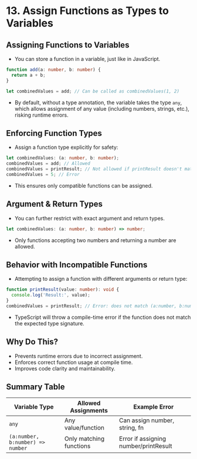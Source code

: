 # 13. Assign Functions as Types to Variables

## Assigning Functions to Variables

- You can store a function in a variable, just like in JavaScript.

```ts
function add(a: number, b: number) {
  return a + b;
}

let combinedValues = add; // Can be called as combinedValues(1, 2)
```

- By default, without a type annotation, the variable takes the type `any`, which allows assignment of any value (including numbers, strings, etc.), risking runtime errors.

## Enforcing Function Types

- Assign a function type explicitly for safety:

```ts
let combinedValues: (a: number, b: number);
combinedValues = add; // Allowed
combinedValues = printResult; // Not allowed if printResult doesn't match signature
combinedValues = 5; // Error
```

- This ensures only compatible functions can be assigned.

## Argument & Return Types

- You can further restrict with exact argument and return types.

```ts
let combinedValues: (a: number, b: number) => number;
```

- Only functions accepting two numbers and returning a number are allowed.

## Behavior with Incompatible Functions

- Attempting to assign a function with different arguments or return type:

```ts
function printResult(value: number): void {
  console.log('Result:', value);
}
combinedValues = printResult; // Error: does not match (a:number, b:number) => number
```

- TypeScript will throw a compile-time error if the function does not match the expected type signature.

## Why Do This?

- Prevents runtime errors due to incorrect assignment.
- Enforces correct function usage at compile time.
- Improves code clarity and maintainability.

## Summary Table

| Variable Type                    | Allowed Assignments     | Example Error                         |
| -------------------------------- | ----------------------- | ------------------------------------- |
| `any`                            | Any value/function      | Can assign number, string, fn         |
| `(a:number, b:number) => number` | Only matching functions | Error if assigning number/printResult |
